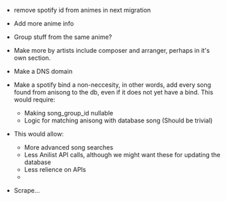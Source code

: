  * remove spotify id from animes in next migration

 * Add more anime info

 * Group stuff from the same anime?

 * Make more by artists include composer and arranger, perhaps in it's own section.

 * Make a DNS domain

 * Make a spotify bind a non-neccesity, in other words, add every song found from anisong to the db, even if it does not yet have a bind.
 This would require:
   * Making song_group_id nullable
   * Logic for matching anisong with database song (Should be trivial)
 * This would allow:
   * More advanced song searches
   * Less Anilist API calls, although we might want these for updating the database
   * Less relience on APIs
   * 


 * Scrape...
